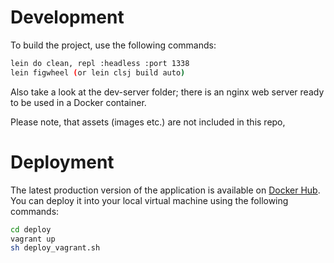 # Development

To build the project, use the following commands:

```bash
lein do clean, repl :headless :port 1338
lein figwheel (or lein clsj build auto)
```

Also take a look at the dev-server folder; there is an nginx web server ready to be used in a Docker container.

Please note, that assets (images etc.) are not included in this repo,

# Deployment

The latest production version of the application is available on [Docker Hub](https://hub.docker.com/u/jarzka/). You can deploy it into your local virtual machine using the following commands:

```bash
cd deploy
vagrant up
sh deploy_vagrant.sh
```
